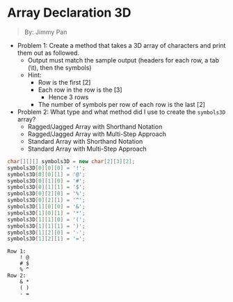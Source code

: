 # Array Declaration 3D

> By: Jimmy Pan

- Problem 1: Create a method that takes a 3D array of characters and print them out as followed.
    - Output must match the sample output (headers for each row, a tab (\t), then the symbols)
    - Hint:
        - Row is the first [2]
        - Each row in the row is the [3]
            - Hence 3 rows
        - The number of symbols per row of each row is the last [2]
- Problem 2: What type and what method did I use to create the `symbols3D` array?
    - Ragged/Jagged Array with Shorthand Notation
    - Ragged/Jagged Array with Multi-Step Approach
    - Standard Array with Shorthand Notation
    - Standard Array with Multi-Step Approach

```java
char[][][] symbols3D = new char[2][3][2];
symbols3D[0][0][0] = '!';
symbols3D[0][0][1] = '@';
symbols3D[0][1][0] = '#';
symbols3D[0][1][1] = '$';
symbols3D[0][2][0] = '%';
symbols3D[0][2][1] = '^';
symbols3D[1][0][0] = '&';
symbols3D[1][0][1] = '*';
symbols3D[1][1][0] = '(';
symbols3D[1][1][1] = ')';
symbols3D[1][2][0] = '-';
symbols3D[1][2][1] = '=';
```
```
Row 1:
    ! @
    # $
    % ^
Row 2:
    & *
    ( )
    - =
```